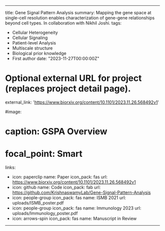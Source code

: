 
---
title: Gene Signal Pattern Analysis
summary: Mapping the gene space at single-cell resolution enables characterization of gene-gene relationships beyond cell types. In collaboration with Nikhil Joshi.
tags:
  - Cellular Heterogeneity
  - Cellular Signaling
  - Patient-level Analysis
  - Multiscale structure
  - Biological prior knowledge
  - First author
date: "2023-11-27T00:00:00Z"

# Optional external URL for project (replaces project detail page).
external_link: 'https://www.biorxiv.org/content/10.1101/2023.11.26.568492v1'

#image:
#  caption: GSPA Overview
#  focal_point: Smart
links:
  - icon: paperclip
    name: Paper
    icon_pack: fas
    url: https://www.biorxiv.org/content/10.1101/2023.11.26.568492v1
  - icon: github
    name: Code
    icon_pack: fab
    url: https://github.com/KrishnaswamyLab/Gene-Signal-Pattern-Analysis
  - icon: people-group
    icon_pack: fas
    name: ISMB 2021
    url: uploads/ISMB_poster.pdf
  - icon: people-group
    icon_pack: fas
    name: Immunology 2023
    url: uploads/Immunology_poster.pdf
  - icon: arrows-spin
    icon_pack: fas
    name: Manuscript in Review
---
